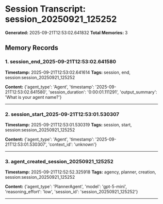 # Session Transcript: session_20250921_125252

**Generated:** 2025-09-21T12:53:02.641832
**Total Memories:** 3

## Memory Records

### 1. session_end_2025-09-21T12:53:02.641580

**Timestamp:** 2025-09-21T12:53:02.641614
**Tags:** session, end, session:session_20250921_125252

**Content:** {'agent_type': 'Agent', 'timestamp': '2025-09-21T12:53:02.641580', 'session_duration': '0:00:01.111291', 'output_summary': 'What is your agent name?'}

---

### 2. session_start_2025-09-21T12:53:01.530307

**Timestamp:** 2025-09-21T12:53:01.530319
**Tags:** session, start, session:session_20250921_125252

**Content:** {'agent_type': 'Agent', 'timestamp': '2025-09-21T12:53:01.530307', 'context_id': 'unknown'}

---

### 3. agent_created_session_20250921_125252

**Timestamp:** 2025-09-21T12:52:52.325918
**Tags:** agency, planner, creation, session:session_20250921_125252

**Content:** {'agent_type': 'PlannerAgent', 'model': 'gpt-5-mini', 'reasoning_effort': 'low', 'session_id': 'session_20250921_125252'}

---

